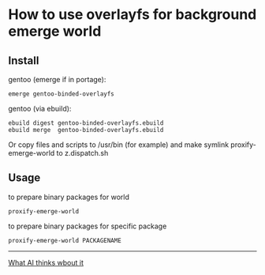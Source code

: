 # How to use overlayfs for background emerge world

## Install

gentoo (emerge if in portage):
```
emerge gentoo-binded-overlayfs
```
gentoo (via ebuild):
```
ebuild digest gentoo-binded-overlayfs.ebuild
ebuild merge  gentoo-binded-overlayfs.ebuild
```

Or copy files and scripts to /usr/bin (for example)
and make symlink proxify-emerge-world to z.dispatch.sh

## Usage

to prepare binary packages for world
```
proxify-emerge-world
```

to prepare binary packages for specific package
```
proxify-emerge-world PACKAGENAME
```

--------

[What AI thinks wbout it](https://deepwiki.com/mcgru/gentoo-binded-overlayfs/)
